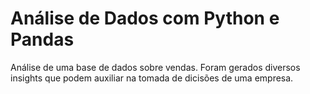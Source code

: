 # Análise de Dados com Python e Pandas
Análise de uma base de dados sobre vendas. Foram gerados diversos insights que podem auxiliar na tomada de dicisões de uma empresa.
